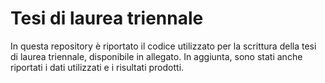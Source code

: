 # Tesi di laurea triennale
In questa repository è riportato il codice utilizzato per la scrittura della tesi di laurea triennale, disponibile in allegato. In aggiunta, sono stati anche riportati i dati utilizzati e i risultati prodotti.
